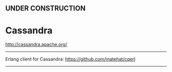

## UNDER CONSTRUCTION

# Cassandra


http://cassandra.apache.org/


---

Erlang client for Cassandra:
https://github.com/matehat/cqerl

---


